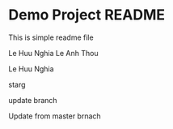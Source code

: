 # Demo Project README

This is simple readme file

Le Huu Nghia 
Le Anh Thou


Le Huu Nghia

starg

update branch 

Update from master brnach

